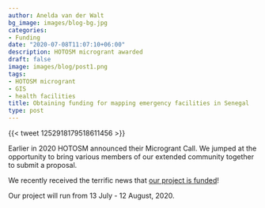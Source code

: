 ```yaml
---
author: Anelda van der Walt
bg_image: images/blog-bg.jpg
categories:
- Funding 
date: "2020-07-08T11:07:10+06:00"
description: HOTOSM microgrant awarded
draft: false
image: images/blog/post1.png
tags:
- HOTOSM microgrant
- GIS
- health facilities
title: Obtaining funding for mapping emergency facilities in Senegal
type: post
---
```


{{< tweet 1252918179518611456 >}}

Earlier in 2020 HOTOSM announced their Microgrant Call. We jumped at the opportunity to bring various members of our extended community together to submit a proposal. 

We recently received the terrific news that [our project is funded](https://www.hotosm.org/updates/second-round-of-rapid-response-micrograntees-announced/)!

Our project will run from 13 July - 12 August, 2020.